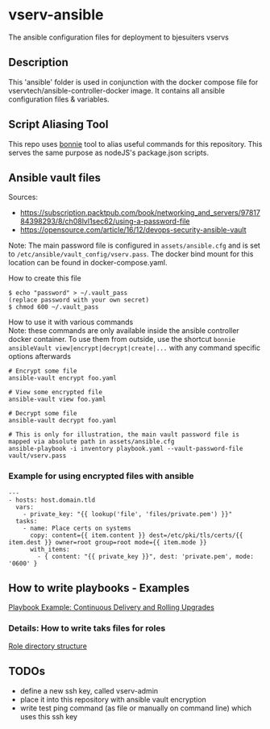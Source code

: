 # vserv-ansible

The ansible configuration files for deployment to bjesuiters vservs

## Description

This 'ansible' folder is used in conjunction with the docker compose file for vservtech/ansible-controller-docker image.
It contains all ansible configuration files & variables.

## Script Aliasing Tool

This repo uses [bonnie](https://github.com/arctic-hen7/bonnie) tool to alias useful commands for this repository.
This serves the same purpose as nodeJS's package.json scripts.

## Ansible vault files

Sources:

- https://subscription.packtpub.com/book/networking_and_servers/9781784398293/8/ch08lvl1sec62/using-a-password-file
- https://opensource.com/article/16/12/devops-security-ansible-vault

Note: The main password file is configured in `assets/ansible.cfg` and is set to
`/etc/ansible/vault_config/vserv.pass`. The docker bind mount for this location can be found in docker-compose.yaml.

How to create this file

```
$ echo "password" > ~/.vault_pass
(replace password with your own secret)
$ chmod 600 ~/.vault_pass
```

How to use it with various commands  
Note: these commands are only available inside the ansible controller docker container.
To use them from outside, use the shortcut `bonnie ansibleVault view|encrypt|decrypt|create|...`
with any command specific options afterwards

```
# Encrypt some file
ansible-vault encrypt foo.yaml

# View some encrypted file
ansible-vault view foo.yaml

# Decrypt some file
ansible-vault decrypt foo.yaml

# This is only for illustration, the main vault password file is mapped via absolute path in assets/ansible.cfg
ansible-playbook -i inventory playbook.yaml --vault-password-file vault/vserv.pass
```

### Example for using encrypted files with ansible

```
---
- hosts: host.domain.tld
  vars:
    - private_key: "{{ lookup('file', 'files/private.pem') }}"
  tasks:
    - name: Place certs on systems
      copy: content={{ item.content }} dest=/etc/pki/tls/certs/{{ item.dest }} owner=root group=root mode={{ item.mode }}
      with_items:
        - { content: "{{ private_key }}", dest: 'private.pem', mode: '0600' }
```

## How to write playbooks - Examples

[Playbook Example: Continuous Delivery and Rolling Upgrades
](https://docs.ansible.com/ansible/latest/user_guide/guide_rolling_upgrade.html#reusable-content-roles)

### Details: How to write taks files for roles

[Role directory structure](https://docs.ansible.com/ansible/latest/user_guide/playbooks_reuse_roles.html#role-directory-structure)

## TODOs

- define a new ssh key, called vserv-admin
- place it into this repository with ansible vault encryption
- write test ping command (as file or manually on command line) which uses this ssh key
